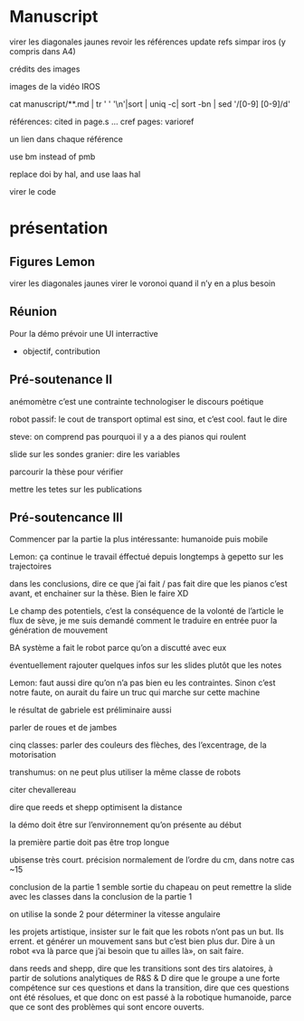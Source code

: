 # Manuscript

virer les diagonales jaunes
revoir les références
update refs simpar iros (y compris dans A4)

crédits des images

images de la vidéo IROS

cat manuscript/**.md | tr ' ' '\n'|sort | uniq -c| sort -bn | sed '/[0-9] [0-9]/d'

références: cited in page.s …
cref pages: varioref

un lien dans chaque référence

use bm instead of pmb

replace doi by hal, and use laas hal

virer le code

# présentation

## Figures Lemon

virer les diagonales jaunes
virer le voronoi quand il n’y en a plus besoin

## Réunion

Pour la démo prévoir une UI interractive

- objectif, contribution

## Pré-soutenance II

anémomètre c’est une contrainte
technologiser le discours poétique

robot passif: le cout de transport optimal est sinα, et c’est cool. faut le dire

steve:
on comprend pas pourquoi il y a a des pianos qui roulent

slide sur les sondes granier: dire les variables

parcourir la thèse pour vérifier

mettre les tetes sur les publications

## Pré-soutencance III

Commencer par la partie la plus intéressante: humanoide puis mobile

Lemon: ça continue le travail éffectué depuis longtemps à gepetto sur les trajectoires

dans les conclusions, dire ce que j’ai fait / pas fait
dire que les pianos c’est avant, et enchainer sur la thèse. Bien le faire XD

Le champ des potentiels, c’est la conséquence de la volonté de l’article
le flux de sève, je me suis demandé comment le traduire en entrée puor la génération de mouvement

BA système a fait le robot parce qu’on a discutté avec eux

éventuellement rajouter quelques infos sur les slides plutôt que les notes

Lemon: faut aussi dire qu’on n’a pas bien eu les contraintes. Sinon c’est notre faute, on aurait du faire un truc qui
marche sur cette machine

le résultat de gabriele est préliminaire aussi

parler de roues et de jambes

cinq classes:
    parler des couleurs des flèches, des l’excentrage, de la motorisation

transhumus: on ne peut plus utiliser la même classe de robots

citer chevallereau

dire que reeds et shepp optimisent la distance

la démo doit être sur l’environnement qu’on présente au début

la première partie doit pas être trop longue

ubisense très court.
précision normalement de l’ordre du cm, dans notre cas ~15

conclusion de la partie 1 semble sortie du chapeau
on peut remettre la slide avec les classes dans la conclusion de la partie 1

on utilise la sonde 2 pour déterminer la vitesse angulaire

les projets artistique, insister sur le fait que les robots n’ont pas un but. Ils errent. et générer un mouvement sans
but c’est bien plus dur. Dire à un robot «va là parce que j’ai besoin que tu ailles là», on sait faire.

dans reeds and shepp, dire que les transitions sont des tirs alatoires, à partir de solutions analytiques de R&S & D
dire que le groupe a une forte compétence sur ces questions
et dans la transition, dire que ces questions ont été résolues, et que donc on est passé à la robotique humanoide,
parce que ce sont des problèmes qui sont encore ouverts.
